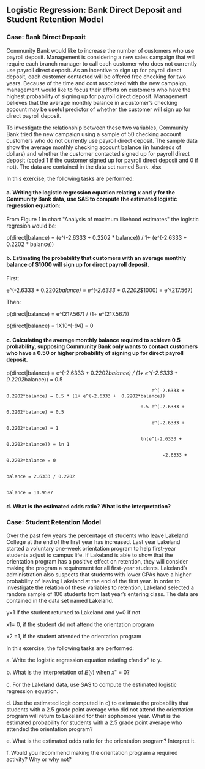## Logistic Regression: Bank Direct Deposit and Student Retention Model

### Case: Bank Direct Deposit

Community Bank would like to increase the number of customers who use payroll
deposit. Management is considering a new sales campaign that will require each branch
manager to call each customer who does not currently use payroll direct deposit. As an
incentive to sign up for payroll direct deposit, each customer contacted will be offered
free checking for two years. Because of the time and cost associated with the new
campaign, management would like to focus their efforts on customers who have the
highest probability of signing up for payroll direct deposit. Management believes that the
average monthly balance in a customer’s checking account may be useful predictor of
whether the customer will sign up for direct payroll deposit.

To investigate the relationship between these two variables, Community Bank tried the new campaign
using a sample of 50 checking account customers who do not currently use payroll
direct deposit. The sample data show the average monthly checking account balance
(in hundreds of dollars) and whether the customer contacted signed up for payroll direct
deposit (coded 1 if the customer signed up for payroll direct deposit and 0 if not). The
data are contained in the data set named Bank. xlsx

In this exercise, the following tasks are performed:

#### a. Writing the logistic regression equation relating x and y for the Community Bank data, use SAS to compute the estimated logistic regression equation:


  From Figure 1 in chart "Analysis of maximum likehood estimates" the logistic regresion would be:

  p(direct|balance) = (e^(-2.6333 +  0.2202 * balance)) / 1+ (e^(-2.6333 +  0.2202 * balance))



#### b. Estimating the probability that customers with an average monthly balance of $1000 will sign up for direct payroll deposit. 


  First:
  
  e^(-2.6333 +  0.2202*balance) = e^(-2.6333 +  0.2202*$1000) = e^(217.567) 

  Then:
  
  p(direct|balance) = e^(217.567) / (1+ e^(217.567))  
  
  p(direct|balance) = 1X10^(-94) = 0
  


#### c. Calculating the average monthly balance required to achieve 0.5 probability, supposing Community Bank only wants to contact customers who have a 0.50 or higher probability of signing up for direct payroll deposit. 



p(direct|balance) = e^(-2.6333 +  0.2202*balance) / (1+ e^(-2.6333 +  0.2202*balance)) = 0.5

                                                         e^(-2.6333 +  0.2202*balance) = 0.5 * (1+ e^(-2.6333 +  0.2202*balance))
                                                         
                                                     0.5 e^(-2.6333 +  0.2202*balance) = 0.5
                                                     
                                                         e^(-2.6333 +  0.2202*balance) = 1
                                                         
                                                     ln(e^(-2.6333 +  0.2202*balance)) = ln 1
                                                     
                                                             -2.6333 +  0.2202*balance = 0 
                                                             
                                                                               balance = 2.6333 / 0.2202
                                                                               
                                                                               balance = 11.9587
                                                                               
                                       
#### d. What is the estimated odds ratio? What is the interpretation?


### Case: Student Retention Model

Over the past few years the percentage of students who leave Lakeland College at the
end of the first year has increased. Last year Lakeland started a voluntary one-week
orientation program to help first-year students adjust to campus life. If Lakeland is able
to show that the orientation program has a positive effect on retention, they will consider
making the program a requirement for all first-year students. Lakeland’s administration
also suspects that students with lower GPAs have a higher probability of leaving
Lakeland at the end of the first year. In order to investigate the relation of these
variables to retention, Lakeland selected a random sample of 100 students from last
year’s entering class. The data are contained in the data set named Lakeland.

y=1 if the student returned to Lakeland and y=0 if not

x1= 0, if the student did not attend the orientation program

x2 =1, if the student attended the orientation program

In this exercise, the following tasks are performed:

a. Write the logistic regression equation relating 𝑥!and 𝑥" to y.

b. What is the interpretation of 𝐸(𝑦) when 𝑥" = 0? 

c. For the Lakeland data, use SAS to compute the estimated logistic regression
equation. 

d. Use the estimated logit computed in c) to estimate the probability that students
with a 2.5 grade point average who did not attend the orientation program will
return to Lakeland for their sophomore year. What is the estimated probability for
students with a 2.5 grade point average who attended the orientation program?

e. What is the estimated odds ratio for the orientation program? Interpret it. 

f. Would you recommend making the orientation program a required activity? Why
or why not? 
